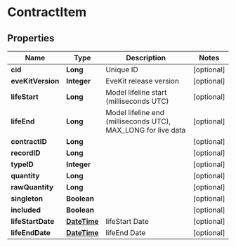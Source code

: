 
# ContractItem

## Properties
Name | Type | Description | Notes
------------ | ------------- | ------------- | -------------
**cid** | **Long** | Unique ID |  [optional]
**eveKitVersion** | **Integer** | EveKit release version |  [optional]
**lifeStart** | **Long** | Model lifeline start (milliseconds UTC) |  [optional]
**lifeEnd** | **Long** | Model lifeline end (milliseconds UTC), MAX_LONG for live data |  [optional]
**contractID** | **Long** |  |  [optional]
**recordID** | **Long** |  |  [optional]
**typeID** | **Integer** |  |  [optional]
**quantity** | **Long** |  |  [optional]
**rawQuantity** | **Long** |  |  [optional]
**singleton** | **Boolean** |  |  [optional]
**included** | **Boolean** |  |  [optional]
**lifeStartDate** | [**DateTime**](DateTime.md) | lifeStart Date |  [optional]
**lifeEndDate** | [**DateTime**](DateTime.md) | lifeEnd Date |  [optional]



